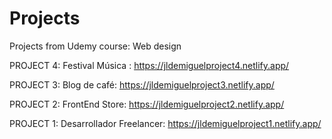 # Projects
Projects from Udemy course: Web design


PROJECT 4: Festival Música :
https://jldemiguelproject4.netlify.app/

PROJECT 3: Blog de café:
https://jldemiguelproject3.netlify.app/

PROJECT 2: FrontEnd Store:
https://jldemiguelproject2.netlify.app/

PROJECT 1: Desarrollador Freelancer:
https://jldemiguelproject1.netlify.app/
